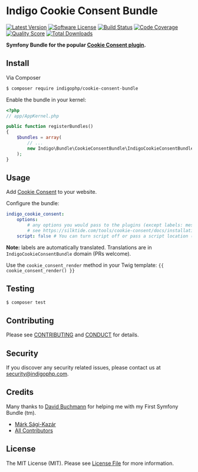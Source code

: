# Indigo Cookie Consent Bundle

[![Latest Version](https://img.shields.io/github/release/indigophp/cookie-consent-bundle.svg?style=flat-square)](https://github.com/indigophp/cookie-consent-bundle/releases)
[![Software License](https://img.shields.io/badge/license-MIT-brightgreen.svg?style=flat-square)](LICENSE)
[![Build Status](https://img.shields.io/travis/indigophp/cookie-consent-bundle.svg?style=flat-square)](https://travis-ci.org/indigophp/cookie-consent-bundle)
[![Code Coverage](https://img.shields.io/scrutinizer/coverage/g/indigophp/cookie-consent-bundle.svg?style=flat-square)](https://scrutinizer-ci.com/g/indigophp/cookie-consent-bundle)
[![Quality Score](https://img.shields.io/scrutinizer/g/indigophp/cookie-consent-bundle.svg?style=flat-square)](https://scrutinizer-ci.com/g/indigophp/cookie-consent-bundle)
[![Total Downloads](https://img.shields.io/packagist/dt/indigophp/cookie-consent-bundle.svg?style=flat-square)](https://packagist.org/packages/indigophp/cookie-consent-bundle)

**Symfony Bundle for the popular [Cookie Consent plugin](https://silktide.com/tools/cookie-consent/).**


## Install

Via Composer

``` bash
$ composer require indigophp/cookie-consent-bundle
```

Enable the bundle in your kernel:

``` php
<?php
// app/AppKernel.php

public function registerBundles()
{
    $bundles = array(
        // ...
        new Indigo\Bundle\CookieConsentBundle\IndigoCookieConsentBundle(),
    );
}
```


## Usage

Add [Cookie Consent](https://silktide.com/tools/cookie-consent/) to your website.

Configure the bundle:

``` yaml
indigo_cookie_consent:
    options:
        # any options you would pass to the plugins (except labels: message, dismiss, learnMore)
        # see https://silktide.com/tools/cookie-consent/docs/installation
    script: false # You can turn script off or pass a script location (eg. to use a specific version)
```

**Note:** labels are automatically translated. Translations are in `IndigoCookieConsentBundle` domain (PRs welcome).


Use the `cookie_consent_render` method in your Twig template:
`{{ cookie_consent_render() }}`


## Testing

``` bash
$ composer test
```


## Contributing

Please see [CONTRIBUTING](CONTRIBUTING.md) and [CONDUCT](CONDUCT.md) for details.


## Security

If you discover any security related issues,
please contact us at [security@indigophp.com](mailto:security@indigophp.com).


## Credits

Many thanks to [David Buchmann](https://github.com/dbu) for helping me with my First Symfony Bundle (tm).

- [Márk Sági-Kazár](https://github.com/sagikazarmark)
- [All Contributors](https://github.com/indigophp/cookie-consent-bundle/contributors)


## License

The MIT License (MIT). Please see [License File](LICENSE) for more information.
